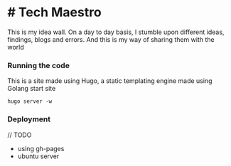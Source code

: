 # # Tech Maestro

This is my idea wall. On a day to day basis, I stumble upon different ideas, findings, blogs and errors. And this is my way of sharing them with the world


### Running the code
This is a site made using Hugo, a static templating engine made using Golang
start site
```
hugo server -w
```

### Deployment
// TODO
- using gh-pages
- ubuntu server